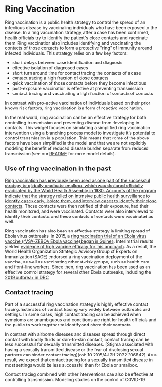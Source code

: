# Ring Vaccination

Ring vaccination is a public health strategy to control the spread of an infectious disease by vaccinating individuals who have been exposed to the disease. In a ring vaccination strategy, after a case has been confirmed, health officials try to identify the patient's close contacts and vaccinate them. Ring vaccination also includes identifying and vaccinating the contacts of those contacts to form a protective "ring" of immunity around infected individuals.  This strategy relies on a few key factors:

- short delays between case identification and diagnosis
- effective isolation of diagnosed cases
- short turn around time for contact tracing the contacts of a case
- contact tracing a high fraction of close contacts
- quick vaccination of those contacts before they become infectious
- post-exposure vaccination is effective at preventing transmission
- contact tracing and vaccinating a high fraction of contacts of contacts

In contrast with pro-active vaccination of individuals based on their prior known risk factors, ring vaccination is a form of reactive vaccination.

In the real world, ring vaccination can be an effective strategy for both controlling transmission and preventing disease from developing in contacts. This widget focuses on simulating a simplified ring vaccination intervention using a branching process model to investigate it's potential to control transmission in a population. This means that some of the above factors have been simplified in the model and that we are not explicitly modeling the benefit of reduced disease burden separate from reduced transmission (see our [README](../README.md) for more model details).

## Use of ring vaccination in the past

[Ring vaccination has previously been used as one part of the successful strategy to globally eradicate smallpox, which was declared officially eradicated by the World Health Assembly in 1980. Accounts of the program indicate that the strategy relied on intensive public health surveillance to identify cases early, isolate them, and interview cases to identify their close contacts](https://www.nfid.org/the-triumph-of-science-the-incredible-story-of-smallpox-eradication/). Those contacts were then notified of their exposure, had their health monitored, and were vaccinated. Contacts were also interviewed to identify their contacts, and those contacts of contacts were vaccinated as well.

Ring vaccination has also been an effective strategy in limiting spread of Ebola virus outbreaks. In 2015, a [ring vaccination trial of an Ebola virus vaccine (rVSV-ZEBOV Ebola vaccine) began in Guinea](https://www.thelancet.com/journals/lancet/article/PIIS0140-6736(16)32621-6/fulltext). Interim trial results yielded [evidence of high vaccine efficacy for this approach](https://doi.org/10.1177/17407745211073594). As a result, the World Health Organization Strategic Advisory Group of Experts on Immunization (SAGE) endorsed a ring vaccination deployment of the vaccine, as well as vaccinating other at-risk groups, such as health care and front-line workers. Since then, ring vaccination has been used as an effective control strategy for several other Ebola outbreaks, including the [2019 outbreak in DRC](https://www.who.int/news/item/23-09-2019-second-ebola-vaccine-to-complement-ring-vaccination-given-green-light-in-drc#:~:text=The%20main%20vaccination%20strategy%20used,transfer%20skills%20to%20the%20region.).

## Contact tracing

Part of a successful ring vaccination strategy is highly effective contact tracing. Estimates of contact tracing vary widely between outbreaks and settings. In some cases, high contact tracing can be achieved when symptoms are unambiguous and conditions are right for health officials and the public to work together to identify and share their contacts.

In contrast with airborne diseases and diseases spread through direct contact with bodily fluids or skin-to-skin contact, contact tracing can be less successful for sexually transmitted diseases. [Stigma associated with having a sexually transmitted disease or the fear of disclosing sexual partners can hinder contact tracing](doi: 10.2105/AJPH.2022.306842). As a result, we expect that contact tracing for a sexually transmitted disease in most settings would be less successful than for Ebola or smallpox.

Contact tracing combined with other interventions can also be effective at controlling transmission. Modeling studies on the control of COVID-19
